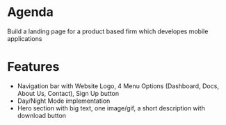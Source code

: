 # Agenda
Build a landing page for a product based firm which developes mobile applications

# Features
- Navigation bar with Website Logo, 4 Menu Options (Dashboard, Docs, About Us, Contact), Sign Up button
- Day/Night Mode implementation
- Hero section with big text, one image/gif, a short description with download button

